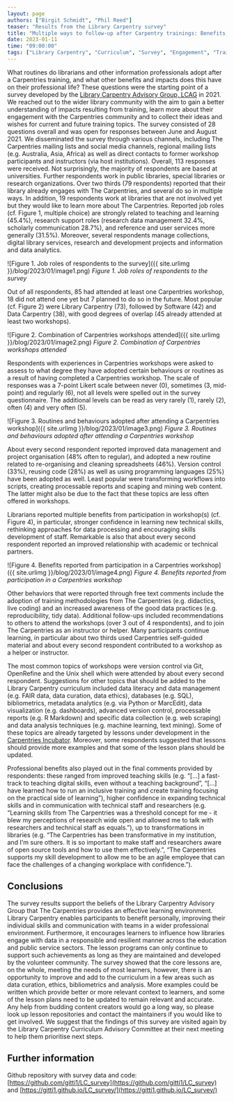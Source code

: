 ```yaml
---
layout: page
authors: ["Birgit Schmidt", "Phil Reed"]
teaser: "Results from the Library Carpentry survey"
title: "Multiple ways to follow-up after Carpentry trainings: Benefits, impacts and librarians’ wishes"
date: 2023-01-11
time: "09:00:00"
tags: ["Library Carpentry", "Curriculum", "Survey", "Engagement", "Training Impact"]
---
```


What routines do librarians and other information professionals adopt after a Carpentries training, and what other benefits and impacts does this have on 
their professional life? These questions were the starting point of a survey developed by the 
[Library Carpentry Advisory Group, LCAG](https://librarycarpentry.org/advisory/) in 2021. We reached out to the wider library community with the aim to 
gain a better understanding of impacts resulting from training, learn more about their engagement with the Carpentries community and to collect their 
ideas and wishes for current and future training topics. The survey consisted of 28 questions overall and was open for responses between 
June and August 2021. We disseminated the survey through various channels, including The Carpentries mailing lists and social media channels, regional 
mailing lists (e.g. Australia, Asia, Africa) as well as direct contacts to former workshop participants and instructors (via host institutions). Overall, 
113 responses were received. Not surprisingly, the majority of respondents are based at universities. Further respondents work in public libraries, 
special libraries or research organizations. Over two thirds (79 respondents) reported that their library already engages with The Carpentries, and 
several do so in multiple ways. In addition, 19 respondents work at libraries that are not involved yet but they would like to learn more about 
The Carpentries. Reported job roles (cf. Figure 1, multiple choice) are strongly related to teaching and learning (45.4%), research support roles 
(research data management 32.4%, scholarly communication 28.7%), and reference and user services more generally (31.5%). Moreover, several respondents 
manage collections, digital library services, research and development projects and information and data analytics. 

![Figure 1. Job roles of respondents to the survey]({{ site.urlimg }}/blog/2023/01/image1.png) 
_Figure 1. Job roles of respondents to the survey_

Out of all respondents, 85 had attended at least one Carpentries workshop, 18 did not attend one yet but 7 planned to do so in the future. Most popular 
(cf. Figure 2) were Library Carpentry (73), followed by Software (42) and Data Carpentry (38), with good degrees of overlap (45 already attended at least 
two workshops). 

![Figure 2. Combination of Carpentries workshops attended]({{ site.urlimg }}/blog/2023/01/image2.png) 
_Figure 2. Combination of Carpentries workshops attended_

Respondents with experiences in Carpentries workshops were asked to assess to what degree they have adopted certain behaviours or routines as a result 
of having completed a Carpentries workshop. The scale of responses was a 7-point Likert scale between never (0), sometimes (3, mid-point) and regularly 
(6), not all levels were spelled out in the survey questionnaire. The additional levels can be read as very rarely (1), rarely (2), often (4) and very 
often (5).

![Figure 3. Routines and behaviours adopted after attending a Carpentries workshop]({{ site.urlimg }}/blog/2023/01/image3.png)
_Figure 3. Routines and behaviours adopted after attending a Carpentries workshop_

About every second respondent reported improved data management and project organisation (48% often to regular), and adopted a new routine related to 
re-organising and cleaning spreadsheets (46%). Version control (33%), reusing code (28%) as well as using programming languages (25%) have been adopted 
as well. Least popular were transforming workflows into scripts, creating processable reports and scaping and mining web content. The latter might also 
be due to the fact that these topics are less often offered in workshops. 

Librarians reported multiple benefits from participation in workshop(s) (cf. Figure 4), in particular, stronger confidence in learning new technical 
skills, rethinking approaches for data processing and encouraging skills development of staff. Remarkable is also that about every second respondent 
reported an improved relationship with academic or technical partners.  

![Figure 4. Benefits reported from participation in a Carpentries workshop]({{ site.urlimg }}/blog/2023/01/image4.png) 
_Figure 4. Benefits reported from participation in a Carpentries workshop_

Other behaviors that were reported through free text comments include the adoption of training methodologies from The Carpentries (e.g. didactics, 
live coding) and an increased awareness of the good data practices (e.g. reproducibility, tidy data). Additional follow-ups included recommendations 
to others to attend the workshops (over 3 out of 4 respondents), and to join The Carpentries as an instructor or helper. Many participants continue 
learning, in particular about two thirds used Carpentries self-guided material and about every second respondent contributed to a workshop as a helper 
or instructor. 

The most common topics of workshops were version control via Git, OpenRefine and the Unix shell which were attended by about every second respondent. 
Suggestions for other topics that should be added to the Library Carpentry curriculum included data literacy and data management (e.g. FAIR data, data 
curation, data ethics), databases (e.g. SQL), bibliometrics, metadata analytics (e.g. via Python or MarcEdit), data visualization (e.g. dashboards), 
advanced version control, processable reports (e.g. R Markdown) and specific data collection (e.g. web scraping) and data analysis techniques (e.g. 
machine learning, text mining). Some of these topics are already targeted by lessons under development in the 
[Carpentries Incubator](https://carpentries.org/community-lessons/). Moreover, some respondents suggested that lessons should provide more examples 
and that some of the lesson plans should be updated. 

Professional benefits also played out in the final comments provided by respondents: these ranged from improved teaching skills (e.g. “[...] a 
fast-track to teaching digital skills, even without a teaching background”, “[...] have learned how to run an inclusive training and create training 
focusing on the practical side of learning”), higher confidence in expanding technical skills and in communication with technical staff and researchers 
(e.g. “Learning skills from The Carpentries was a threshold concept for me - it blew my perceptions of research wide open and allowed me to talk with 
researchers and technical staff as equals.”), up to transformations in libraries (e.g. “The Carpentries has been transformative in my institution, and 
I'm sure others. It is so important to make staff and researchers aware of open source tools and how to use them effectively.”, “The Carpentries 
supports my skill development to allow me to be an agile employee that can face the challenges of a changing workplace with confidence.”).  

## Conclusions
The survey results support the beliefs of the Library Carpentry Advisory Group that The Carpentries provides an effective learning environment. 
Library Carpentry enables participants to benefit personally, improving their individual skills and communication with teams in a wider professional 
environment. Furthermore, it encourages learners to influence how libraries engage with data in a responsible and resilient manner across the education 
and public service sectors. The lesson programs can only continue to support such achievements as long as they are maintained and developed by the 
volunteer community. The survey showed that the core lessons are, on the whole, meeting the needs of most learners, however, there is an opportunity to 
improve and add to the curriculum in a few areas such as data curation, ethics, bibliometrics and analysis. More examples could be written which provide 
better or more relevant context to learners, and some of the lesson plans need to be updated to remain relevant and accurate. Any help from budding 
content creators would go a long way, so please look up lesson repositories and contact the maintainers if you would like to get involved. We suggest 
that the findings of this survey are visited again by the Library Carpentry Curriculum Advisory Committee at their next meeting to help them prioritise 
next steps.


## Further information
Github repository with survey data and code: [https://github.com/gitti1/LC_survey](https://github.com/gitti1/LC_survey) and 
[https://gitti1.github.io/LC_survey/](https://gitti1.github.io/LC_survey/) 






